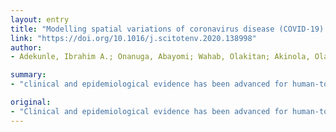 ```yaml
---
layout: entry
title: "Modelling spatial variations of coronavirus disease (COVID-19) in Africa"
link: "https://doi.org/10.1016/j.scitotenv.2020.138998"
author:
- Adekunle, Ibrahim A.; Onanuga, Abayomi; Wahab, Olakitan; Akinola, Olanrewaju O.

summary:
- "clinical and epidemiological evidence has been advanced for human-to-human transmission of the novel coronal virus rampaging the world since late 2019. In this study, we examined the spatial density and leaned statistical credence to the global debate. We rely on publicly available data on confirmed cases and death across Africa to unravel the unobserved factors that could be responsible for the spread of COVID-19. Using public available data, we found a 0."

original:
- "Clinical and epidemiological evidence has been advanced for human-to-human transmission of the novel coronal virus rampaging the world since late 2019. Outliers in the human-to-human transmission are yet to be explored. In this study, we examined the spatial density and leaned statistical credence to the global debate. We constructed spatial variations of clusters that examined the nexus between COVID-19 attributable deaths and confirmed cases. We rely on publicly available data on confirmed cases and death across Africa to unravel the unobserved factors, that could be responsible for the spread of COVID-19. We relied on the dynamic system generalised method of moment estimation procedure and found a ~0.045 Covid19 deaths as a result of confirmed cases in Africa. We accounted for cross-sectional dependence and found a basis for the strict orthogonal relationship. Policy measures were discussed."
---
```


